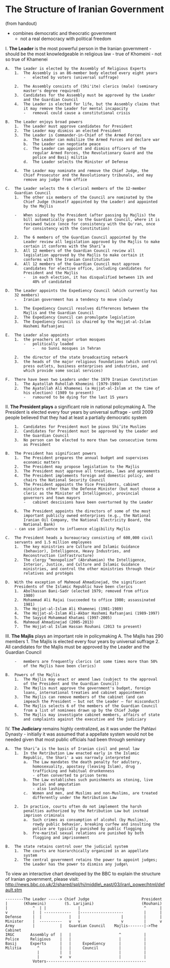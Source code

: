 The Structure of Iranian Government
===================================

(from handout)

- combines democratic and theocratic government
    - not a real democracy with political freedom

I.  **The Leader** is the most powerful person in the Iranian government
    -   should be the most knowledgeable in religious law
        -   true of Khomeini
        -   not so true of Khamenei

    A.  The Leader is elected by the Assembly of Religious Experts
        1.  The Assembly is an 86-member body elected every eight years
            -   elected by voters (universal suffrage)

        2.  The Assembly consists of (Shi'ite) clerics (male) (seminary
            master's degree required)
        3.  Candidates for the Assembly must be approved by the Leader
            and the Guardian Council
        4.  The Leader is elected for life, but the Assembly claims that
            it may remove the Leader for mental incapacity
            -   removal could cause a constitutional crisis

    B.  The Leader enjoys broad powers
        1.  The Leader must approve candidates for President
        2.  The Leader may dismiss an elected President
        3.  The Leader is Commander-in-Chief of the Armed Forces
            a.  The Leader can mobilize the Armed Forces and declare war
            b.  The Leader can negotiate peace
            c.  The Leader can appoint and dismiss officers of the
                regular Armed Forces, the Revolutionary Guard and the
                police and Basij militia
            d.  The Leader selects the Minister of Defense

        4.  The Leader may nominate and remove the Chief Judge, the
            Chief Prosecutor and the Revolutionary tribunals, and may
            remove any judge from office

    C.  The Leader selects the 6 clerical members of the 12-member
        Guardian Council
        1.  The other six members of the Council are nominated by the
            Chief Judge (himself appointed by the Leader) and appointed
            by the Majlis

        -   When signed by the President (after passing by Majlis) the
            bill automatically goes to the Guardian Council, where it is
            reviewed twice (once for consistency with the Qu'ran, once
            for consistency with the Constitution)

        2.  The 6 members of the Guardian Council appointed by the
            Leader review all legislation approved by the Majlis to make
            certain it conforms with the Shari’a
        3.  All 12 members of the Guardian Council review all
            legislation approved by the Majlis to make certain it
            conforms with the Iranian Constitution
        4.  All 12 members of the Guardian Council must approve
            candidates for elective office, including candidates for
            President and the Majlis
            -   in each election, it has disqualified between 11% and
                40% of candidated

    D.  The Leader appoints the Expediency Council (which currently has
        32 members)
        -   Iranian government has a tendency to move slowly

        1.  The Expediency Council resolves differences between the
            Majlis and the Guardian Council
        2.  The Expediency Council can promulgate legislation
        3.  The Expediency Council is chaired by the Hojjat-al-Islam
            Hashemi Rafsanjani

    E.  The Leader also appoints
        1.  the preachers at major urban mosques
            -   politically loaded
                -   no Sunni mosques in Tehran

        2.  the director of the state broadcasting network
        3.  the heads of the major religious foundations (which control
            press outlets, business enterprises and industries, and
            which provide some social services)

    F.  There have been two Leaders under the 1979 Iranian Constitution
        1.  The Ayatollah Ruhollah Khomeini (1979-1989)
        2.  The Ayatollah Ali Khamenei (a Hojjat-al-Islam at the time of
            his election) (1989 to present)
            -   rumoured to be dying for the last 15 years

II. **The President plays** a significant role in national policymaking
    A.  The President is elected every four years by universal suffrage
        -   until 2009 people believed that they had at least a
            partially democratic system

        1.  Candidates for President must be pious Shi’ite Muslims
        2.  Candidates for President must be approved by the Leader and
            the Guardian Council
        3.  No person can be elected to more than two consecutive terms
            as President

    B.  The President has significant powers
        1.  The President prepares the annual budget and supervises
            economic matters
        2.  The President may propose legislation to the Majlis
        3.  The President must approve all treaties, laws and agreements
        4.  The President implements foreign and domestic policy, and
            chairs the National Security Council
        5.  The President appoints the Vice Presidents, cabinet
            ministers other than the Defense Minister (but must choose a
            cleric as the Minister of Intelligence), provincial
            governors and town mayors
            -   cabinet descisions have been overturned by the Leader

        6.  The President appoints the directors of some of the most
            important publicly owned enterprises (e.g., the National
            Iranian Oil Company, the National Electricity Board, the
            National Bank)
        - can use influence to influence eligibility Majlis

    C.  The President heads a bureaucracy consisting of 600,000 civil
        servants and 1.5 million employees
        1.  The key ministries are Culture and Islamic Guidance
            (behavior), Intelligence, Heavy Industries, and
            Reconstruction (infrastructure)
        2.  The clergy “monopolize” (Abrahamian) the Intelligence,
            Interior, Justice, and Culture and Islamic Guidance
            ministries, and control the other ministries through their
            relatives and protégés

    D.  With the exception of Mahmoud Ahmadinejad, the significant
        Presidents of the Islamic Republic have been clerics
        1.  Abolhassan Bani-Sadr (elected 1979; removed from office
            1980)
        2.  Mohammad Ali Rajai (succeeded to office 1980; assassinated
            1981)
        3.  The Hojjat-al-Islam Ali Khamenei (1981-1989)
        4.  The Hojjat-al-Islam Ali-Akbar Hashemi Rafsanjani (1989-1997)
        5.  The Sayyid Mohammad Khatami (1997-2005)
        6.  Mahmoud Ahmadinejad (2005-2013)
        7.  The Hojjat-al Islam Hassan Rouhani (2013 to present)

III. **The Majlis** plays an important role in policymaking
    A.  The Majlis has 290 members
        1.  The Majlis is elected every four years by universal suffrage
        2.  All candidates for the Majlis must be approved by the Leader
            and the Guardian Council

        -   members are frequently clerics (at some times more than 50%
            of the Majlis have been clerics)

    B.  Powers of the Majlis
        1.  The Majlis may enact or amend laws (subject to the approval
            of the President and the Guardian Council)
        2.  The Majlis must approve the government's budget, foreign
            loans, international treaties and cabinet appointments
        3.  The Majlis can remove members of the cabinet (and can
            impeach the President – but not the Leader – for misconduct)
        4.  The Majlis selects 6 of the members of the Guardian Council
            from a list of nominees drawn up by the Chief Judge
        5.  The Majlis may investigate cabinet members, affairs of state
            and complaints against the executive and the judiciary

IV. **The Judiciary** remains highly centralized, as it was under the
    Pahlavi Dynasty
    -   initially it was assumed that a appellate system would not be
        needed given that most public officials had been through
        seminary

    A.  The Shari’a is the basis of Iranian civil and penal law
        1.  In the Retribution Law enacted early in the Islamic
            Republic, the Shari' a was narrowly interpreted
            a.  The Law mandates the death penalty for adultery,
                homosexuality, apostasy (leaving Islam), drug
                trafficking and habitual drunkenness
                - often converted to prison terms
            b.  The Law establishes such punishments as stoning, live
                burial and amputation
                - also lashing
            c.  Women and men, and Muslims and non-Muslims, are treated
                differently under the Retribution Law

        2.  In practice, courts often do not implement the harsh
            penalties authorized by the Retribution Law but instead
            imprison criminals
            a.  Such crimes as consumption of alcohol (by Muslims),
                rowdy public behavior, breaking curfew and insulting the
                police are typically punished by public flogging
            b.  Pre-marital sexual relations are punished by both
                flogging and imprisonment

    B.  The state retains control over the judicial system
        1.  The courts are hierarchically organized in an appellate
            system
        2.  The central government retains the power to appoint judges;
            the Leader has the power to dismiss any judge\

To view an interactive chart developed by the BBC to explain the
structure of Iranian government, please visit:\
http://news.bbc.co.uk/2/shared/spl/hi/middle\_east/03/iran\_power/html/default.stm

    --------The Leader -----> Chief Judge                       President
    |       (Khameini)        (S. Larijani)                     (Rouhani)
    |           ^  | |              |                            ^      |
    v           |  | ------------   |-------------------         |      |
    Defense     |  |            |   |                  |         |      |
    Minister    |  ----------   v   v                  v         |      v
    Army        |           |   Guardian Council    Majlis-------|->The Cabinet
    IRGC       Assembly of  |   |                     ^          |
    Police     Religious    |   |                     |          |
    Basij      Experts      |   |     Expediency      |          |
    Militia       ^         |   |     Council         |          |
                  |         |   |                     |          |
                  |         v   v                     |          |
                Voters--------------------------------------------
